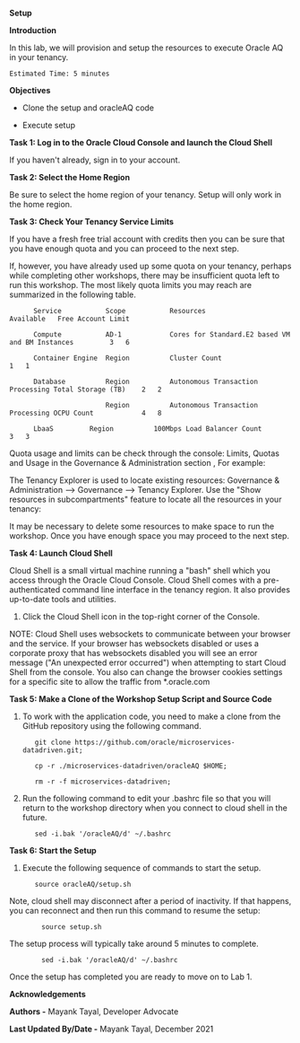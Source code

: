   **Setup**

  **Introduction**
  
  In this lab, we will provision and setup the resources to execute Oracle AQ in your tenancy.

    Estimated Time: 5 minutes


**Objectives**

   - Clone the setup and oracleAQ code
   
   - Execute setup
   
**Task 1: Log in to the Oracle Cloud Console and launch the Cloud Shell**

  If you haven't already, sign in to your account.

**Task 2: Select the Home Region**

  Be sure to select the home region of your tenancy. Setup will only work in the home region.



**Task 3: Check Your Tenancy Service Limits**

  If you have a fresh free trial account with credits then you can be sure that you have enough quota and you can proceed to the next step.

  If, however, you have already used up some quota on your tenancy, perhaps while completing other workshops, there may be insufficient quota left to run this workshop. The most likely quota limits you may reach are summarized in the following table.

          Service	        Scope	        Resources                                          Available   Free Account Limit

          Compute	        AD-1	        Cores for Standard.E2 based VM and BM Instances	        3	6

          Container Engine  Region	        Cluster Count	                                        1	1

          Database	        Region	        Autonomous Transaction Processing Total Storage (TB)	2	2

                            Region	        Autonomous Transaction Processing OCPU Count	        4	8

          LbaaS	        Region	        100Mbps Load Balancer Count	                        3	3
  
  Quota usage and limits can be check through the console: Limits, Quotas and Usage in the Governance & Administration section , For example:



  The Tenancy Explorer is used to locate existing resources: Governance & Administration --> Governance --> Tenancy Explorer. Use the "Show resources in subcompartments" feature to locate all the resources in your tenancy:



  It may be necessary to delete some resources to make space to run the workshop. Once you have enough space you may proceed to the next step.

**Task 4: Launch Cloud Shell**

  Cloud Shell is a small virtual machine running a "bash" shell which you access through the Oracle Cloud Console. Cloud Shell comes with a pre-authenticated command line interface in the tenancy region. It also provides up-to-date tools and utilities.

   1. Click the Cloud Shell icon in the top-right corner of the Console.


  NOTE: Cloud Shell uses websockets to communicate between your browser and the service. If your browser has websockets disabled or uses a corporate proxy that has websockets disabled you will see an error message ("An unexpected error occurred") when attempting to start Cloud Shell from the console. You also can change the browser cookies settings for a specific site to allow the traffic from *.oracle.com

**Task 5: Make a Clone of the Workshop Setup Script and Source Code**

  1. To work with the application code, you need to make a clone from the GitHub repository using the following command.

            

            git clone https://github.com/oracle/microservices-datadriven.git;
            
            cp -r ./microservices-datadriven/oracleAQ $HOME;
            
            rm -r -f microservices-datadriven;

            

  2. Run the following command to edit your .bashrc file so that you will return to the workshop directory when you connect to cloud shell in the future.
   
            

            sed -i.bak '/oracleAQ/d' ~/.bashrc

            

 **Task 6: Start the Setup**
 
  1. Execute the following sequence of commands to start the setup.

            

            source oracleAQ/setup.sh

            
    
  Note, cloud shell may disconnect after a period of inactivity. If that happens, you can reconnect and then run this command to resume the setup:

            

            source setup.sh

            
    
  The setup process will typically take around 5 minutes to complete.

            sed -i.bak '/oracleAQ/d' ~/.bashrc
  
  Once the setup has completed you are ready to move on to Lab 1.







  **Acknowledgements**
  
  **Authors -** Mayank Tayal, Developer Advocate
 
  **Last Updated By/Date -** Mayank Tayal, December 2021
